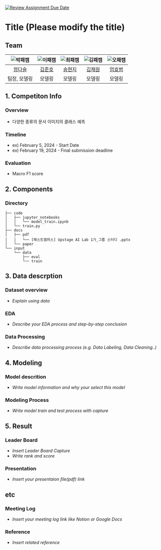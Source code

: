 [![Review Assignment Due Date](https://classroom.github.com/assets/deadline-readme-button-24ddc0f5d75046c5622901739e7c5dd533143b0c8e959d652212380cedb1ea36.svg)](https://classroom.github.com/a/3DbKuh4a)
# Title (Please modify the title)
## Team

| ![박패캠](https://avatars.githubusercontent.com/u/156163982?v=4) | ![이패캠](https://avatars.githubusercontent.com/u/156163982?v=4) | ![최패캠](https://avatars.githubusercontent.com/u/156163982?v=4) | ![김패캠](https://avatars.githubusercontent.com/u/156163982?v=4) | ![오패캠](https://avatars.githubusercontent.com/u/156163982?v=4) |
| :--------------------------------------------------------------: | :--------------------------------------------------------------: | :--------------------------------------------------------------: | :--------------------------------------------------------------: | :--------------------------------------------------------------: |
|            [정다슬](https://github.com/UpstageAILab)             |            [김준호](https://github.com/UpstageAILab)             |            [송현지](https://github.com/UpstageAILab)             |            [김채원](https://github.com/UpstageAILab)             |            [엄효범](https://github.com/UpstageAILab)             |
|                            팀장, 모델링                             |                            모델링                             |                            모델링                             |                            모델링                             |                            모델링                             |

## 1. Competiton Info

### Overview

- 다양한 종류의 문서 이미지의 클래스 예측

### Timeline

- ex) February 5, 2024 - Start Date
- ex) February 19, 2024 - Final submission deadline

### Evaluation

- Macro F1 score

## 2. Components

### Directory

```
├── code
│   ├── jupyter_notebooks
│   │   └── model_train.ipynb
│   └── train.py
├── docs
│   ├── pdf
│   │   └── [패스트캠퍼스] Upstage AI Lab 1기_그룹 스터디 .pptx
│   └── paper
└── input
    └── data
        ├── eval
        └── train
```

## 3. Data descrption

### Dataset overview

- _Explain using data_

### EDA

- _Describe your EDA process and step-by-step conclusion_

### Data Processing

- _Describe data processing process (e.g. Data Labeling, Data Cleaning..)_

## 4. Modeling

### Model descrition

- _Write model information and why your select this model_

### Modeling Process

- _Write model train and test process with capture_

## 5. Result

### Leader Board

- _Insert Leader Board Capture_
- _Write rank and score_

### Presentation

- _Insert your presentaion file(pdf) link_

## etc

### Meeting Log

- _Insert your meeting log link like Notion or Google Docs_

### Reference

- _Insert related reference_
